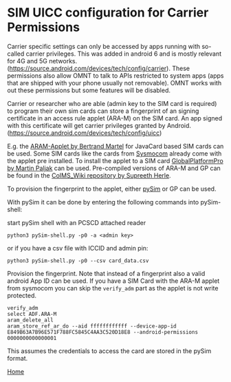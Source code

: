 # SIM UICC configuration for Carrier Permissions
Carrier specific settings can only be accessed by apps running with so-called carrier privileges. This was added in android 6 and is mostly relevant for 4G and 5G networks. (https://source.android.com/devices/tech/config/carrier). These permissions also allow OMNT to talk to APIs restricted to system apps (apps that are shipped with your phone usually not removable). OMNT works with out these permissions but some features will be disabled.

Carrier or researcher who are able (admin key to the SIM card is required) to program their own sim cards can store a fingerprint of an signing certificate in an access rule applet (ARA-M) on the SIM card. 
An app signed with this certificate will get carrier privileges granted by Android. (https://source.android.com/devices/tech/config/uicc)

E.g. the [ARAM-Applet by Bertrand Martel](https://github.com/bertrandmartel/aram-applet) for JavaCard based SIM cards can be used. 
Some SIM cards like the cards from [Sysmocom](http://shop.sysmocom.de/products/sysmoISIM-SJA2) already come with the applet pre installed. 
To install the applet to a SIM card [GlobalPlatformPro by Martin Paljak](https://github.com/martinpaljak/GlobalPlatformPro) can be used.
Pre-compiled versions of ARA-M and GP can be found in the [CoIMS_Wiki repository by Supreeth Herle](https://github.com/herlesupreeth/CoIMS_Wiki).

To provision the fingerprint to the applet, either [pySim](https://github.com/osmocom/pysim) or GP can be used.  

With pySim it can be done by entering the following commands into pySim-shell:

start pySim shell with an PCSCD attached reader
```shell
python3 pySim-shell.py -p0 -a <admin key>
```
or if you have a csv file with ICCID and admin pin:
```shell
python3 pySim-shell.py -p0 --csv card_data.csv 
```

Provision the fingerprint. Note that instead of a fingerprint also a valid android App ID can be used.
If you have a SIM Card with the ARA-M applet from sysmocom you can skip the ```verify_adm``` part as the applet is not write protected.
```shell
verify_adm
select ADF.ARA-M
aram_delete_all 
aram_store_ref_ar_do --aid ffffffffffff --device-app-id E849B63A7B96E571F788FC5845C4AA3C520D18E8 --android-permissions 0000000000000001
```
This assumes the credentials to access the card are stored in the pySim format.

[Home](OpenMobileNetworkToolkit.md)